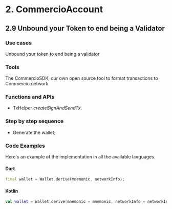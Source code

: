 # 2. CommercioAccount

## 2.9 Unbound your Token to end being a Validator

### Use cases
Unbound your token to end being a validator

### Tools
The CommercioSDK, our own open source tool to format transactions to Commercio.network

### Functions and APIs
- TxHelper _createSignAndSendTx_.

### Step by step sequence
- Generate the wallet;

### Code Examples
Here's an example of the implementation in all the available languages.

#### Dart
```dart
final wallet = Wallet.derive(mnemonic, networkInfo);
```

#### Kotlin
```kotlin
val wallet = Wallet.derive(mnemonic = mnemonic, networkInfo = networkInfo)